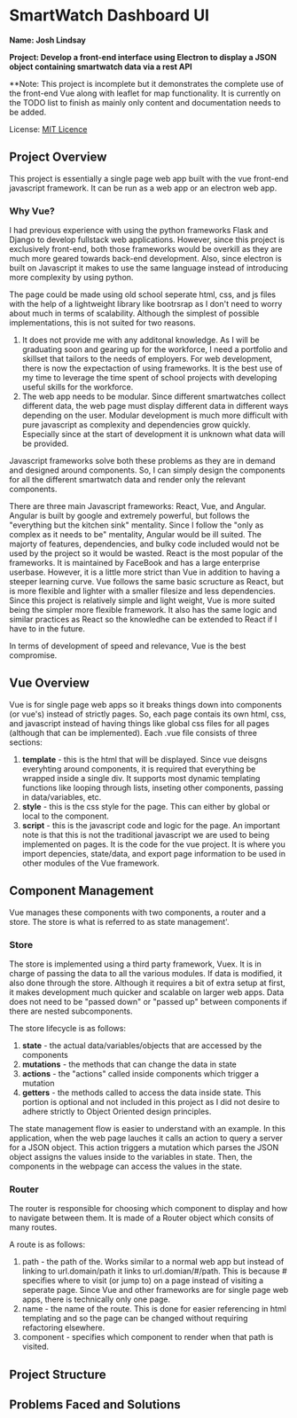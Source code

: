 # SmartWatch Dashboard UI

**Name: Josh Lindsay**

**Project: Develop a front-end interface using Electron to display a JSON object containing smartwatch data via a rest API**

**Note: This project is incomplete but it demonstrates the complete use of the front-end Vue along with leaflet for map functionality. It is currently on the TODO list to finish as mainly only content and documentation needs to be added.

License: [MIT Licence](https://opensource.org/licenses/MIT)

## Project Overview

This project is essentially a single page web app built with the vue front-end javascript framework. It can be run as a web app or an electron web app.

### Why Vue?

I had previous experience with using the python frameworks Flask and Django to develop fullstack web applications. However, since this project is exclusively front-end, both those frameworks would be overkill as they are much more geared towards back-end development. Also, since electron is built on Javascript it makes to use the same language instead of introducing more complexity by using python.

The page could be made using old school seperate html, css, and js files with the help of a lightweight library like bootrsrap as I don't need to worry about much in terms of scalability. Although the simplest of possible implementations, this is not suited for two reasons.

1. It does not provide me with any additonal knowledge. As I will be graduating soon and gearing up for the workforce, I need a portfolio and skillset that tailors to the needs of employers. For web development, there is now the expectaction of using frameworks. It is the best use of my time to leverage the time spent of school projects with developing useful skills for the workforce.
2. The web app needs to be modular. Since different smartwatches collect different data, the web page must display different data in different ways depending on the user. Modular development is much more difficult with pure javascript as complexity and dependencies grow quickly. Especially since at the start of development it is unknown what data will be provided.

Javascript frameworks solve both these problems as they are in demand and designed around components. So, I can simply design the components for all the different smartwatch data and render only the relevant components.

There are three main Javascript frameworks: React, Vue, and Angular. Angular is built by google and extremely powerful, but follows the "everything but the kitchen sink" mentality. Since I follow the "only as complex as it needs to be" mentality, Angular would be ill suited. The majorty of features, dependencies, and bulky code included would not be used by the project so it would be wasted. React is the most popular of the frameworks. It is maintained by FaceBook and has a large enterprise userbase. However, it is a little more strict than Vue in addition to having a steeper learning curve. Vue follows the same basic scructure as React, but is more flexible and lighter with a smaller filesize and less dependencies. Since this project is relatively simple and light weight, Vue is more suited being the simpler more flexible framework. It also has the same logic and similar practices as React so the knowledhe can be extended to React if I have to in the future.

In terms of development of speed and relevance, Vue is the best compromise.

## Vue Overview

Vue is for single page web apps so it breaks things down into components (or vue's) instead of strictly pages. So, each page contais its own html, css, and javascript instead of having things like global css files for all pages (although that can be implemented). Each .vue file consists of three sections:
1. **template** - this is the html that will be displayed. Since vue deisgns everyhting around components, it is required that everything be wrapped inside a single div. It supports most dynamic templating functions like looping through lists, inseting other components, passing in data/variables, etc.
2. **style** - this is the css style for the page. This can either by global or local to the component.
3. **script** - this is the javascript code and logic for the page. An important note is that this is not the traditional javascript we are used to being implemented on pages. It is the code for the vue project. It is where you import depencies, state/data, and export page information to be used in other modules of the Vue framework.

## Component Management

Vue manages these components with two components, a router and a store. The store is what is referred to as state management'.

### Store
The store is implemented using a third party framework, Vuex. It is in charge of passing the data to all the various modules. If data is modified, it also done through the store. Although it requires a bit of extra setup at first, it makes development much quicker and scalable on larger web apps. Data does not need to be "passed down" or "passed up" between components if there are nested subcomponents.

The store lifecycle is as follows:
1. **state** - the actual data/variables/objects that are accessed by the components
2. **mutations** - the methods that can change the data in state
3. **actions** - the "actions" called inside components which trigger a mutation
4. **getters** - the methods called to access the data inside state. This portion is optional and not included in this project as I did not desire to adhere strictly to Object Oriented design principles.

The state management flow is easier to understand with an example. In this application, when the web page lauches it calls an action to query a server for a JSON object. This action triggers a mutation which parses the JSON object assigns the values inside to the variables in state. Then, the components in the webpage can access the values in the state.

### Router
The router is responsible for choosing which component to display and how to navigate between them. It is made of a Router object which consits of many routes.

A route is as follows:
1. path - the path of the. Works similar to a normal web app but instead of linking to url.domain/path it links to url.domian/#/path. This is because # specifies where to visit (or jump to) on a page instead of visiting a seperate page. Since Vue and other frameworks are for single page web apps, there is technically only one page.
2. name - the name of the route. This is done for easier referencing in html templating and so the page can be changed without requiring refactoring elsewhere.
3. component - specifies which component to render when that path is visited.

## Project Structure


## Problems Faced and Solutions
